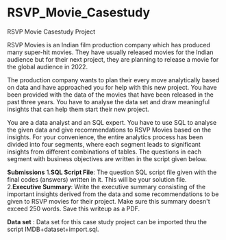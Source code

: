 # RSVP_Movie_Casestudy
RSVP Movie Casestudy Project

RSVP Movies is an Indian film production company which has produced many super-hit movies. They have usually released movies for the Indian audience but for their next project, they are planning to release a movie for the global audience in 2022.

The production company wants to plan their every move analytically based on data and have approached you for help with this new project. You have been provided with the data of the movies that have been released in the past three years. You have to analyse the data set and draw meaningful insights that can help them start their new project. 

You are a data analyst and an SQL expert. You have to use SQL to analyse the given data and give recommendations to RSVP Movies based on the insights. For your convenience, the entire analytics process has been divided into four segments, where each segment leads to significant insights from different combinations of tables. The questions in each segment with business objectives are written in the script given below.

**Submissions**
1.**SQL Script File**: The question SQL script file given with the final codes (answers) written in it. This will be your solution file.\
2.**Executive Summary**: Write the executive summary consisting of the important insights derived from the data and some recommendations to be given to RSVP movies for their project. Make sure this summary doesn't exceed 250 words. Save this writeup as a PDF.

**Data set** : Data set for this case study project can be imported thru the script IMDB+dataset+import.sql.
